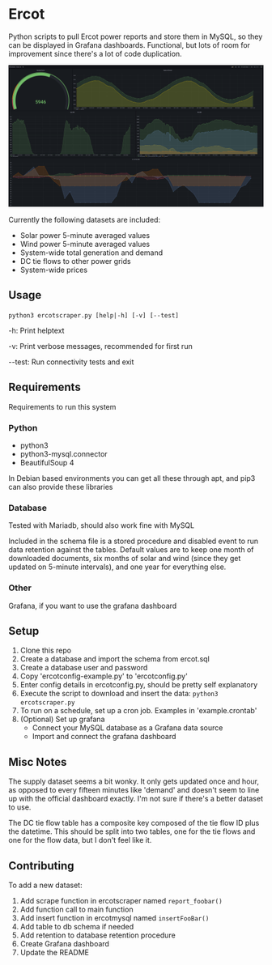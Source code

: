# Ercot

Python scripts to pull Ercot power reports and store them in MySQL, so they can be displayed in Grafana dashboards. Functional, but lots of room for improvement since there's a lot of code duplication.

![Dashboard screenshot](./screenshot.png)

Currently the following datasets are included:

- Solar power 5-minute averaged values
- Wind power 5-minute averaged values
- System-wide total generation and demand
- DC tie flows to other power grids
- System-wide prices

## Usage

`python3 ercotscraper.py [help|-h] [-v] [--test]`

  -h: Print helptext

  -v: Print verbose messages, recommended for first run

  --test: Run connectivity tests and exit

## Requirements

Requirements to run this system

### Python

- python3
- python3-mysql.connector
- BeautifulSoup 4

In Debian based environments you can get all these through apt, and pip3 can also provide these libraries

### Database

Tested with Mariadb, should also work fine with MySQL

Included in the schema file is a stored procedure and disabled event to run data retention against the tables. Default values are to keep one month of downloaded documents, six months of solar and wind (since they get updated on 5-minute intervals), and one year for everything else.

### Other

Grafana, if you want to use the grafana dashboard

## Setup

1. Clone this repo
2. Create a database and import the schema from ercot.sql
3. Create a database user and password
4. Copy 'ercotconfig-example.py' to 'ercotconfig.py'
5. Enter config details in ercotconfig.py, should be pretty self explanatory
6. Execute the script to download and insert the data: `python3 ercotscraper.py`
7. To run on a schedule, set up a cron job. Examples in 'example.crontab'
8. (Optional) Set up grafana
    - Connect your MySQL database as a Grafana data source
    - Import and connect the grafana dashboard

## Misc Notes

The supply dataset seems a bit wonky. It only gets updated once and hour, as opposed to every fifteen minutes like 'demand' and doesn't seem to line up with the official dashboard exactly. I'm not sure if there's a better dataset to use.

The DC tie flow table has a composite key composed of the tie flow ID plus the datetime. This should be split into two tables, one for the tie flows and one for the flow data, but I don't feel like it.

## Contributing

To add a new dataset:

1. Add scrape function in ercotscraper named `report_foobar()`
2. Add function call to main function
3. Add insert function in ercotmysql named `insertFooBar()`
4. Add table to db schema if needed
5. Add retention to database retention procedure
6. Create Grafana dashboard
7. Update the README

